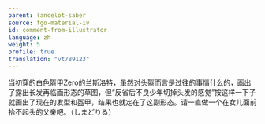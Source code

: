 ```yaml
---
parent: lancelot-saber
source: fgo-material-iv
id: comment-from-illustrator
language: zh
weight: 5
profile: true
translation: "vt789123"
---
```


当初穿的白色盔甲Zero的兰斯洛特，虽然对头盔而言是过往的事情什么的，画出了露出长发再临画形态的草图，但“反省后不良少年切掉头发的感觉”按这样一下子就画出了现在的发型和盔甲，结果也就定在了这副形态。请一直做一个在女儿面前抬不起头的父亲吧。（しまどりる）
